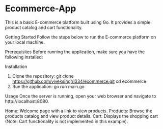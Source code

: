 # Ecommerce-App

This is a basic E-commerce platform built using Go. It provides a simple product catalog and cart functionality.

Getting Started
Follow the steps below to run the E-commerce platform on your local machine.

Prerequisites
Before running the application, make sure you have the following installed:

Installation
1. Clone the repository:
git clone https://github.com/viveksingh1334/ecommerce.git
cd ecommerce
2. Run the application:
go run main.go

Usage
Once the server is running, open your web browser and navigate to http://localhost:8080.

Home: Welcome page with a link to view products.
Products: Browse the products catalog and view product details.
Cart: Displays the shopping cart (Note: Cart functionality is not implemented in this example).
